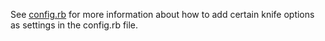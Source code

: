 See [config.rb](/workstation/config_rb_optional_settings/) for more information
about how to add certain knife options as settings in the config.rb
file.